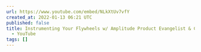 ```yaml
---
url: https://www.youtube.com/embed/NLkXtUv7vfY
created_at: 2022-01-13 06:21 UTC
published: false
title: Instrumenting Your Flywheels w/ Amplitude Product Evangelist & Coach John Cutler
  - YouTube
tags: []
---
```



